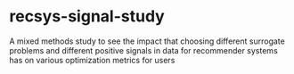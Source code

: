 # recsys-signal-study
A mixed methods study to see the impact that choosing different surrogate problems and different positive signals in data for recommender systems has on various optimization metrics for users
